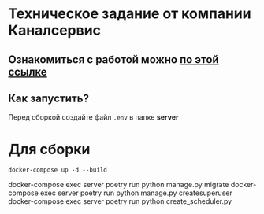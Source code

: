 # Техническое задание от компании Каналсервис

## Ознакомиться с работой можно [по этой ссылке](https://unwinddigital.notion.site/unwinddigital/Python-1fdcee22ef5345cf82b058c333818c08)

## Как запустить?

Перед сборкой создайте файл <code>.env</code> в папке <b>server</b>
# Для сборки
<code>docker-compose up -d --build</code>


docker-compose exec server poetry run python manage.py migrate
docker-compose exec server poetry run python manage.py createsuperuser
docker-compose exec server poetry run python create_scheduler.py

## 
